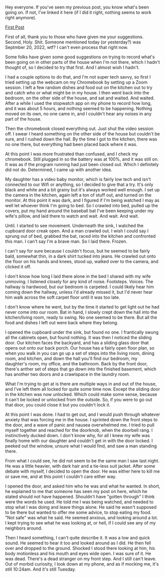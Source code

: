 Hey everyone. If you've seen my previous post, you know what's been going on. If not, I've linked it here (if I did it right, nothing seems to work right anymore).

[First Post](https://www.reddit.com/r/nosleep/comments/xiol32/today_is_still_tuesday/)

First of all, thank you to those who have given me your suggestions. Second, Holy. Shit. Someone mentioned today (or yesterday?) was Septmber 20, 2022, wtf? I can't even process that right now.

Some folks have given some good suggestions on trying to record what's been going on in other parts of the house when I'm not there, which I hadn't thought of, so I decided to try that first. And I almost wish I hadn't.

I had a couple options to do that, and I'm not super tech savvy, so first I tried setting up the webcam on my Chromebook by setting up a Zoom session. I left a few random dishes and food out on the kitchen out to try and catch who or what might be in my house. I then went back into the bedroom, on the other side of the house, and sat and waited. And waited. After a while I used the stopwatch app on my phone to record how long, and it was about 5 hours, and nothing seemed to be happening. Nothing moved on its own, no one came in, and I couldn't hear any noises in any part of the house.

Then the chromebook closed everything out. Just shut the video session off. I swear I heard something on the other side of the house but couldn't be sure, and I rushed down the hall. By the time I got to the kitchen, there was no one there, but everything had been placed back where it was.

At this point I was more frustrated than confused, and I check my chromebook. Still plugged in so the battery was at 100%, and it was still on. It was as if the program running had just been closed out. Which I definitely did not do. Determined, I came up with another idea.

My daughter has a video baby monitor, which is fairly low tech and isn't connected to our Wifi or anything, so I decided to give that a try. It's only black and white and a bit grainy but it's always worked well enough. I set up the camera in the kitchen, again left a ton of stuff out, and turned on the monitor. At this point it was dark, and I figured if I'm being watched I may as well let whoever think I'm going to bed. So I crawled into bed, pulled up the covers, put my hand around the baseball bat I've been keeping under my wife's pillow, and laid there to watch and wait. And wait. And wait.

Until. I started to see movement. Underneath the sink, I watched the cupboard door creak open. And a man crawled out. I wish I could say I sprung out of bed, grabbed the bat, raced into the kitchen and confronted this man. I can't say I'm a brave man. So I laid there. Frozen.

I can't say for sure because I couldn't focus, but he seemed to be fairly bald, somewhat thin, in a dark shirt tucked into jeans. He crawled out onto the floor on his hands and knees, stood up, walked over to the camera, and clicked it off.

I don't know how long I laid there alone in the bed I shared with my wife unmoving. I listened closely for any kind of noise. Footsteps. Voices. The hallway is hardwood, but our bedroom is carpeted. I could likely hear him coming down the hallway, unless I'd already missed it, but I'd never hear him walk across the soft carpet floor until it was too late.

I don't know where he went, but by the time it started to get light out he had never come into our room. Bat in hand, I slowly crept down the hall into the kitchen/living room, ready to swing. No one seemed to be there. But all the food and dishes I left out were back where they belong.

I opened the cupboard under the sink, but found no one. I frantically swung all the cabinets open, but found nothing. It was then I noticed the sliding door. Our kitchen faces the backyard, and has a sliding glass door that opens out onto our back porch. Our house has a fairly open floor plan, so when you walk in you can go up a set of steps into the living room, dining room, and kitchen, and down the hall you'll find our bedroom, my daughter's room, my office, and the bathroom. Back by the front door, there's anther set of steps that go down into the finished basement, which has another two doors and a crawlspace in the laundry room.

What I'm trying to get at is there are multiple ways in and out of the house, and I've left them all locked for quite some time now. Except the sliding door in the kitchen was now unlocked. Which could make some sense, because it can't be locked or unlocked from the outside. So, if you were to go out that door, you could close it but you couldn't lock it.

At this point I was done. I had to get out, and I would push through whatever anxiety that was forcing me in the house. I sprinted down the front steps to the door, and a wave of panic and nausea overwhelmed me. I tried to pull myself together and reached for the doorknob, when the doorbell rang. I instinctively ducked down. I don't know why, for all I knew my wife was finally home with our daughter and couldn't get in with the door locked. I peeked out the window, unsure what I would find, and saw a man standing there.

From what I could see, he did not seem to be the same man I saw last night. He was a little heavier, with dark hair and a tie-less suit jacket. After some debate with myself, I decided to open the door. He was either here to kill me or save me, and at this point I couldn't care either way.

I opened the door, and asked him who he was and what he wanted. In short, he explained to me that someone has seen my post on here, which he stated should not have happened. Shouldn't have "gotten through" I think were the words he used. He told me I was being watched, and needed to stop what I was doing and leave things alone. He said he wasn't supposed to be there but wanted to offer me some advice, to stop eating my food. "Not safe" was what he said. He seemed anxious, and looking around a lot. I kept trying to see what he was looking at, or hell, if I could see any of my neighbors around.

Then I heard something, I can't quite describe it. It was a low and quick sound. He seemed to hear it too and looked around as I did. He then fell over and dropped to the ground. Shocked I stood there looking at him, his body motionless and his mouth and eyes wide open. I was sure of it. He was dead. There's a dead stranger on my front step. And I still can't leave. Out of morbid curiosity, I look down at my phone, and as if mocking me, it's still 10:24am. And it's still Tuesday.